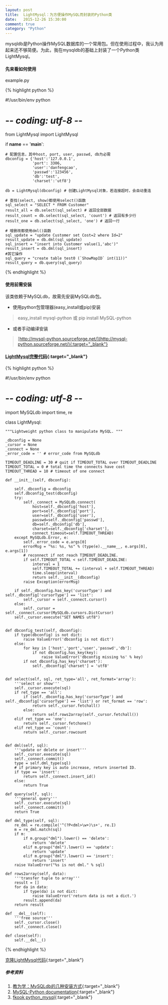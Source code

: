 ```yaml
---
layout: post
title:  LightMysql：为方便操作MySQL而封装的Python类
date:   2015-12-26 15:30:00
comment: true
category: "Python"
---
```


mysqldb是Python操作MySQL数据库的一个常用包。但在使用过程中，我认为用起来还不够简便。为此，我在mysqldb的基础上封装了一个Python类LightMysql。

#### 先来看如何使用

example.py

{% highlight python %}

#!/usr/bin/env python
# -*- coding: utf-8 -*-

from LightMysql import LightMysql

if __name__ == '__main__':

    # 配置信息，其中host, port, user, passwd, db为必需
    dbconfig = {'host':'127.0.0.1',
                'port': 3306,
                'user':'danfengcao',
                'passwd':'123456',
                'db':'test',
                'charset':'utf8'}

    db = LightMysql(dbconfig) # 创建LightMysql对象，若连接超时，会自动重连

    # 查找(select, show)都使用select()函数
    sql_select = "SELECT * FROM Customer"
    result_all = db.select(sql_select) # 返回全部数据
    result_count = db.select(sql_select, 'count') # 返回有多少行
    result_one = db.select(sql_select, 'one') # 返回一行

    # 增删改都使用dml()函数
    sql_update = "update Customer set Cost=2 where Id=2"
    result_update = db.dml(sql_update)
    sql_insert = "insert into Customer value(1,'abc')"
    result_insert = db.dml(sql_insert)
    #其它操作
    sql_query = "create table test0 (`ShowMapID` int(11))"
    result_query = db.query(sql_query)

{% endhighlight %}


#### 使用前需安装

该类依赖于MySQLdb，故需先安装MySQLdb包。

* 使用python包管理器(easy_install或pip)安装

> easy_install mysql-python 或 pip install MySQL-python

* 或者手动编译安装

> [http://mysql-python.sourceforge.net/](http://mysql-python.sourceforge.net/){:target="_blank"}


#### [LightMysql完整代码](https://github.com/danfengcao/LightMyPy){:target="_blank"}

{% highlight python %}

#!/usr/bin/env python
# -*- coding: utf-8 -*-

import MySQLdb
import time, re

class LightMysql:

    """Lightweight python class to manipulate MySQL. """

    _dbconfig = None
    _cursor = None
    _connect = None
    _error_code = '' # error_code from MySQLdb

    TIMEOUT_DEADLINE = 30 # quit if TIMEOUT_TOTAL over TIMEOUT_DEADLINE
    TIMEOUT_TOTAL = 0 # total time the connects have cost
    TIMEOUT_THREAD = 10 # timeout of one connect

    def __init__(self, dbconfig):

        self._dbconfig = dbconfig
        self.dbconfig_test(dbconfig)
        try:
            self._connect = MySQLdb.connect(
                host=self._dbconfig['host'],
                port=self._dbconfig['port'],
                user=self._dbconfig['user'],
                passwd=self._dbconfig['passwd'],
                db=self._dbconfig['db'],
                charset=self._dbconfig['charset'],
                connect_timeout=self.TIMEOUT_THREAD)
        except MySQLdb.Error, e:
            self._error_code = e.args[0]
            errorMsg = "%s: %s, %s" % (type(e).__name__, e.args[0], e.args[1])
            # reconnect if not reach TIMEOUT_DEADLINE.
            if self.TIMEOUT_TOTAL < self.TIMEOUT_DEADLINE:
                interval = 1
                self.TIMEOUT_TOTAL += (interval + self.TIMEOUT_THREAD)
                time.sleep(interval)
                return self.__init__(dbconfig)
            raise Exception(errorMsg)

        if self._dbconfig.has_key('cursorType') and self._dbconfig['cursorType'] == 'list':
            self._cursor = self._connect.cursor()
        else:
            self._cursor = self._connect.cursor(MySQLdb.cursors.DictCursor)
        self._cursor.execute("SET NAMES utf8")


    def dbconfig_test(self, dbconfig):
        if type(dbconfig) is not dict:
            raise ValueError('dbconfig is not dict')
        else:
            for key in ['host','port','user','passwd','db']:
                if not dbconfig.has_key(key):
                    raise ValueError('dbconfig missing %s' % key)
            if not dbconfig.has_key('charset'):
                self._dbconfig['charset'] = 'utf8'


    def select(self, sql, ret_type='all', ret_format='array'):
        '''select or show'''
        self._cursor.execute(sql)
        if ret_type == 'all':
            if (self._dbconfig.has_key('cursorType') and self._dbconfig['cursorType'] == 'list') or ret_format == 'row':
                return self._cursor.fetchall()
            else:
                return self.rows2array(self._cursor.fetchall())
        elif ret_type == 'one':
            return self._cursor.fetchone()
        elif ret_type == 'count':
            return self._cursor.rowcount


    def dml(self, sql):
        '''update or delete or insert'''
        self._cursor.execute(sql)
        self._connect.commit()
        type = self.dml_type(sql)
        # if primary key is auto increase, return inserted ID.
        if type == 'insert':
            return self._connect.insert_id()
        else:
            return True

    def query(self, sql):
        '''general query'''
        self._cursor.execute(sql)
        self._connect.commit()
        return True

    def dml_type(self, sql):
        re_dml = re.compile('^(?P<dml>\w+)\s+', re.I)
        m = re_dml.match(sql)
        if m:
            if m.group("dml").lower() == 'delete':
                return 'delete'
            elif m.group("dml").lower() == 'update':
                return 'update'
            elif m.group("dml").lower() == 'insert':
                return 'insert'
        raise ValueError("%s is not dml." % sql)

    def rows2array(self, data):
        '''transfer tuple to array'''
        result = []
        for da in data:
            if type(da) is not dict:
                raise ValueError('return data is not a dict.')
            result.append(da)
        return result

    def __del__(self):
        '''free source'''
        self._cursor.close()
        self._connect.close()

    def close(self):
        self.__del__()

{% endhighlight %}

[克隆LightMysql代码](https://github.com/danfengcao/LightMyPy){:target="_blank"}

##### 参考资料

1. [教为学：MySQLdb的几种安装方式](http://www.cnblogs.com/jiaoweixue/archive/2013/05/26/3099537.html?utm_source=tuicool&utm_medium=referral){:target="_blank"}
2. [MySQL-Python documentation](http://mysql-python.sourceforge.net/){:target="_blank"}
3. [fkook python_mysql](https://github.com/fkook/python_mysql/blob/master/python_mysql.py){:target="_blank"}
